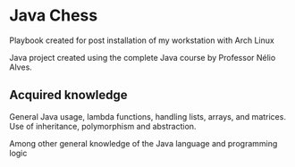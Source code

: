 # Java Chess

Playbook created for post installation of my workstation with Arch Linux

Java project created using the complete Java course by Professor Nélio Alves.

## Acquired knowledge

General Java usage, lambda functions, handling lists, arrays, and
matrices. Use of inheritance, polymorphism and abstraction.

Among other general knowledge of the Java language and programming logic